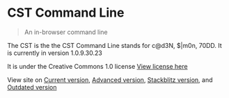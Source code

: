 # CST Command Line
> An in-browser command line

The CST is the the CST Command Line stands for c@d3N, $|m0n, 70DD. It is currently in version 1.0.9.30.23

It is under the Creative Commons 1.0 license [View license here](https://github.com/sevinATEnine-alt/sevinATEnine-alt.github.io/blob/main/LICENSE)

View site on [Current version](https://sevinatenine-alt.github.io/index.html), [Advanced version](https://hobbyrobot.com/cst/index.html), [Stackblitz version](https://cst.stackblitz.io), and [Outdated version](https://sevinatenine.github.io/index.html)
